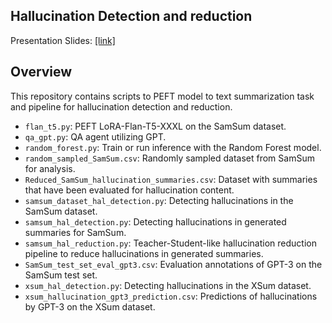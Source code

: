 ## Hallucination Detection and reduction

Presentation Slides: [[link]](https://drive.google.com/file/d/159BeKL2M6bOtvD6ZTDe18MxipKpm27hv/view?usp=sharing)

## Overview
This repository contains scripts to PEFT model to text summarization task and pipeline for hallucination detection and reduction. 

- `flan_t5.py`: PEFT LoRA-Flan-T5-XXXL on the SamSum dataset.
- `qa_gpt.py`: QA agent utilizing GPT.
- `random_forest.py`: Train or run inference with the Random Forest model.
- `random_sampled_SamSum.csv`: Randomly sampled dataset from SamSum for analysis.
- `Reduced_SamSum_hallucination_summaries.csv`: Dataset with summaries that have been evaluated for hallucination content.
- `samsum_dataset_hal_detection.py`: Detecting hallucinations in the SamSum dataset.
- `samsum_hal_detection.py`:  Detecting hallucinations in generated summaries for SamSum.
- `samsum_hal_reduction.py`: Teacher-Student-like hallucination reduction pipeline to reduce hallucinations in generated summaries.
- `SamSum_test_set_eval_gpt3.csv`: Evaluation annotations of GPT-3 on the SamSum test set.
- `xsum_hal_detection.py`: Detecting hallucinations in the XSum dataset.
- `xsum_hallucination_gpt3_prediction.csv`: Predictions of hallucinations by GPT-3 on the XSum dataset.

